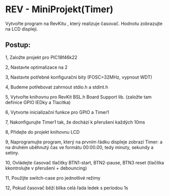 # REV - MiniProjekt(Timer)
Vytvořte program na RevKitu , který realizuje časovač. Hodnotu zobrazujte na LCD displeji. 

## Postup:

  1, Založte projekt pro PIC18f46k22
  
  2, Nastavte optimalizace na 2
  
  3, Nastavte potřebné konfigurační bity (FOSC=32MHz, vypnout WDT)
  
  4, Budeme potřebovat zahrnout stdio.h a stdint.h
  
  5, Vytvořte knihovnu pro RevKit BSL.h Board Support lib. (založte tam definice GPIO lEDky a Tlacitka)
  
  6, Vytvorte inicializační funkce pro GPIO a Timer1
  
  7, Nakonfigurujte Timer1 tak, že dochází k přerušení každých 10ms
  
  8, Přidejte do projekt knihovnu LCD
  
  9, Naprogramujte program, který na prvním řádku displeje zobrazí Timer: a na druhém uběhnutý čas ve formátu 00:00.00, tedy      minuty, sekundy a setiny.
  
  10, Ovládejte časovač tlačítky BTN1-start, BTN2-pause, BTN3 reset (tlačítka kkontrolujte v přerušení + debouncing)
  
  11, Použíjte switch-case pro jednotlivé režimy
  
  12, Pokud časovač běží blika celá řada ledek s periodou 1s
  
